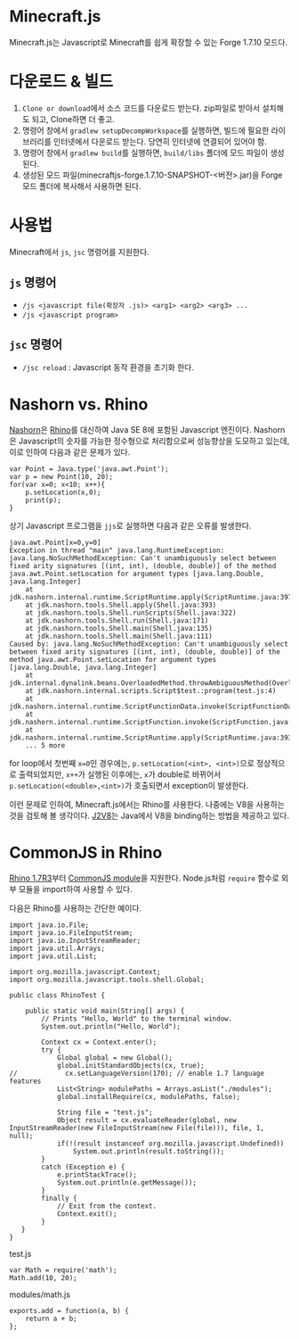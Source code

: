 # Minecraft.js

Minecraft.js는 Javascript로 Minecraft를 쉽게 확장할 수 있는 Forge 1.7.10 모드다.

# 다운로드 & 빌드

1. `Clone or download`에서 소스 코드를 다운로드 받는다. zip파일로 받아서 설치해도 되고, Clone하면 더 좋고.
2. 명령어 창에서 `gradlew setupDecompWorkspace`를 실행하면, 빌드에 필요한 라이브러리를 인터넷에서 다운로드 받는다. 당연히 인터넷에 연결되어 있어야 함.
3. 명령어 창에서 `gradlew build`를 실행하면, `build/libs` 폴더에 모드 파일이 생성된다.
4. 생성된 모드 파일(minecraftjs-forge.1.7.10-SNAPSHOT-<버전>.jar)을 Forge 모드 폴더에 복사해서 사용하면 된다.

# 사용법

Minecraft에서 `js`, `jsc` 명령어를 지원한다.

## `js` 명령어

* `/js <javascript file(확장자 .js)> <arg1> <arg2> <arg3> ...`
* `/js <javascript program>`

## `jsc` 명령어

* `/jsc reload` : Javascript 동작 환경을 초기화 한다.

# Nashorn vs. Rhino

[Nashorn](http://openjdk.java.net/projects/nashorn/)은 [Rhino](https://developer.mozilla.org/ko/docs/Rhino)를 대신하여 Java SE 8에 포함된 Javascript 엔진이다. Nashorn은 Javascript의 숫자를 가능한 정수형으로 처리함으로써 성능향상을 도모하고 있는데, 이로 인하여 다음과 같은 문제가 있다.

```
var Point = Java.type('java.awt.Point');
var p = new Point(10, 20);
for(var x=0; x<10; x++){
	p.setLocation(x,0);
	print(p);
}
```

상기 Javascript 프로그램을 `jjs`로 실행하면 다음과 같은 오류를 발생한다.

```
java.awt.Point[x=0,y=0]
Exception in thread "main" java.lang.RuntimeException: java.lang.NoSuchMethodException: Can't unambiguously select between fixed arity signatures [(int, int), (double, double)] of the method java.awt.Point.setLocation for argument types [java.lang.Double, java.lang.Integer]
	at jdk.nashorn.internal.runtime.ScriptRuntime.apply(ScriptRuntime.java:397)
	at jdk.nashorn.tools.Shell.apply(Shell.java:393)
	at jdk.nashorn.tools.Shell.runScripts(Shell.java:322)
	at jdk.nashorn.tools.Shell.run(Shell.java:171)
	at jdk.nashorn.tools.Shell.main(Shell.java:135)
	at jdk.nashorn.tools.Shell.main(Shell.java:111)
Caused by: java.lang.NoSuchMethodException: Can't unambiguously select between fixed arity signatures [(int, int), (double, double)] of the method java.awt.Point.setLocation for argument types [java.lang.Double, java.lang.Integer]
	at jdk.internal.dynalink.beans.OverloadedMethod.throwAmbiguousMethod(OverloadedMethod.java:225)
	at jdk.nashorn.internal.scripts.Script$test.:program(test.js:4)
	at jdk.nashorn.internal.runtime.ScriptFunctionData.invoke(ScriptFunctionData.java:623)
	at jdk.nashorn.internal.runtime.ScriptFunction.invoke(ScriptFunction.java:494)
	at jdk.nashorn.internal.runtime.ScriptRuntime.apply(ScriptRuntime.java:393)
	... 5 more
```

for loop에서 첫번째 `x=0`인 경우에는, `p.setLocation(<int>, <int>)`으로 정상적으로 출력되었지만, `x++`가 실행된 이후에는, `x`가 double로 바뀌어서 `p.setLocation(<double>,<int>)`가 호출되면서 exception이 발생한다.

이런 문제로 인하여, Minecraft.js에서는 Rhino를 사용한다. 나중에는 V8을 사용하는 것을 검토해 볼 생각이다. [J2V8](https://github.com/eclipsesource/j2v8)는 Java에서 V8을 binding하는 방법을 제공하고 있다.

# CommonJS in Rhino

[Rhino 1.7R3](https://developer.mozilla.org/en-US/docs/Mozilla/Projects/Rhino/New_in_Rhino_1.7R3)부터 [CommonJS module](http://wiki.commonjs.org/wiki/Modules/1.1.1)을 지원한다. Node.js처럼 `require` 함수로 외부 모듈을 import하여 사용할 수 있다.

다음은 Rhino를 사용하는 간단한 예이다.

```
import java.io.File;
import java.io.FileInputStream;
import java.io.InputStreamReader;
import java.util.Arrays;
import java.util.List;

import org.mozilla.javascript.Context;
import org.mozilla.javascript.tools.shell.Global;

public class RhinoTest {
	
    public static void main(String[] args) {
        // Prints "Hello, World" to the terminal window.
        System.out.println("Hello, World");
        
        Context cx = Context.enter();
        try {
            Global global = new Global();
            global.initStandardObjects(cx, true);
//            cx.setLanguageVersion(170); // enable 1.7 language features
            List<String> modulePaths = Arrays.asList("./modules");
            global.installRequire(cx, modulePaths, false);
            
            String file = "test.js";
            Object result = cx.evaluateReader(global, new InputStreamReader(new FileInputStream(new File(file))), file, 1, null);
            if(!(result instanceof org.mozilla.javascript.Undefined))
            	System.out.println(result.toString());
        }
        catch (Exception e) {
			e.printStackTrace();
			System.out.println(e.getMessage());
        }
    	finally {
            // Exit from the context.
            Context.exit();
        }
   }
}
```

test.js

```
var Math = require('math');
Math.add(10, 20);
```

modules/math.js

```
exports.add = function(a, b) {
	return a + b;
};
```

